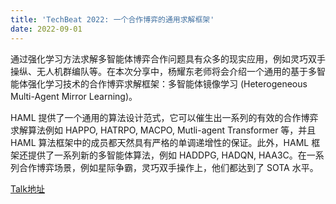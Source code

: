 ```yaml
---
title: 'TechBeat 2022: 一个合作博弈的通用求解框架'
date: 2022-09-01
---
```


通过强化学习方法求解多智能体博弈合作问题具有众多的现实应用，例如灵巧双手操纵、无人机群编队等。在本次分享中，杨耀东老师将会介绍一个通用的基于多智能体强化学习技术的合作博弈求解框架：多智能体镜像学习 (Heterogeneous Multi-Agent Mirror Learning)。

<!--more-->

HAML 提供了一个通用的算法设计范式，它可以催生出一系列的有效的合作博弈求解算法例如 HAPPO, HATRPO, MACPO, Mutli-agent Transformer 等，并且HAML 算法框架中的成员都天然具有严格的单调递增性的保证。此外，HAML 框架还提供了一系列新的多智能体算法，例如 HADDPG, HADQN, HAA3C。在一系列合作博弈场景，例如星际争霸，灵巧双手操作上，他们都达到了 SOTA 水平。

[Talk地址](https://www.techbeat.net/talk-info?id=715)
